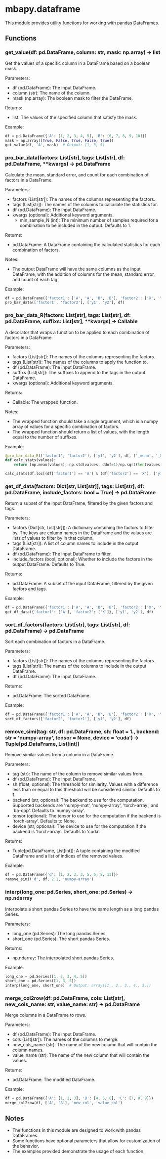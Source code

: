 # mbapy.dataframe

This module provides utility functions for working with pandas DataFrames.  

## Functions

### get_value(df: pd.DataFrame, column: str, mask: np.array) -> list

Get the values of a specific column in a DataFrame based on a boolean mask.  

Parameters:  
- df (pd.DataFrame): The input DataFrame.  
- column (str): The name of the column.  
- mask (np.array): The boolean mask to filter the DataFrame.  

Returns:  
- list: The values of the specified column that satisfy the mask.  

Example:  
```python
df = pd.DataFrame({'A': [1, 2, 3, 4, 5], 'B': [6, 7, 8, 9, 10]})
mask = np.array([True, False, True, False, True])
get_value(df, 'A', mask)  # Output: [1, 3, 5]
```

### pro_bar_data(factors: List[str], tags: List[str], df: pd.DataFrame, **kwargs) -> pd.DataFrame

Calculate the mean, standard error, and count for each combination of factors in a DataFrame.  

Parameters:  
- factors (List[str]): The names of the columns representing the factors.  
- tags (List[str]): The names of the columns to calculate the statistics for.  
- df (pd.DataFrame): The input DataFrame.  
- kwargs (optional): Additional keyword arguments.  
    - min_sample_N (int): The minimum number of samples required for a combination to be included in the output. Defaults to 1.  

Returns:  
- pd.DataFrame: A DataFrame containing the calculated statistics for each combination of factors.  

Notes:  
- The output DataFrame will have the same columns as the input DataFrame, with the addition of columns for the mean, standard error, and count of each tag.  

Example:  
```python
df = pd.DataFrame({'factor1': ['A', 'A', 'B', 'B'], 'factor2': ['X', 'Y', 'X', 'Y'], 'y1': [1, 2, 3, 4], 'y2': [5, 6, 7, 8]})
pro_bar_data(['factor1', 'factor2'], ['y1', 'y2'], df)
```

### pro_bar_data_R(factors: List[str], tags: List[str], df: pd.DataFrame, suffixs: List[str], **kwargs) -> Callable

A decorator that wraps a function to be applied to each combination of factors in a DataFrame.  

Parameters:  
- factors (List[str]): The names of the columns representing the factors.  
- tags (List[str]): The names of the columns to apply the function to.  
- df (pd.DataFrame): The input DataFrame.  
- suffixs (List[str]): The suffixes to append to the tags in the output DataFrame.  
- kwargs (optional): Additional keyword arguments.  

Returns:  
- Callable: The wrapped function.  

Notes:  
- The wrapped function should take a single argument, which is a numpy array of values for a specific combination of factors.  
- The wrapped function should return a list of values, with the length equal to the number of suffixes.  

Example:  
```python
@pro_bar_data_R(['factor1', 'factor2'], ['y1', 'y2'], df, ['_mean', '_SE'])
def calc_stats(values):  
    return [np.mean(values), np.std(values, ddof=1)/np.sqrt(len(values))]

calc_stats(df.loc[(df['factor1'] == 'A') & (df['factor2'] == 'X'), ['y1', 'y2']].values)
```

### get_df_data(factors: Dict[str, List[str]], tags: List[str], df: pd.DataFrame, include_factors: bool = True) -> pd.DataFrame

Return a subset of the input DataFrame, filtered by the given factors and tags.  

Parameters:  
- factors (Dict[str, List[str]]): A dictionary containing the factors to filter by. The keys are column names in the DataFrame and the values are lists of values to filter by in that column.  
- tags (List[str]): A list of column names to include in the output DataFrame.  
- df (pd.DataFrame): The input DataFrame to filter.  
- include_factors (bool, optional): Whether to include the factors in the output DataFrame. Defaults to True.  

Returns:  
- pd.DataFrame: A subset of the input DataFrame, filtered by the given factors and tags.  

Example:  
```python
df = pd.DataFrame({'factor1': ['A', 'A', 'B', 'B'], 'factor2': ['X', 'Y', 'X', 'Y'], 'y1': [1, 2, 3, 4], 'y2': [5, 6, 7, 8]})
get_df_data({'factor1': ['A'], 'factor2': ['X']}, ['y1', 'y2'], df)
```

### sort_df_factors(factors: List[str], tags: List[str], df: pd.DataFrame) -> pd.DataFrame

Sort each combination of factors in a DataFrame.  

Parameters:  
- factors (List[str]): The names of the columns representing the factors.  
- tags (List[str]): The names of the columns to include in the output DataFrame.  
- df (pd.DataFrame): The input DataFrame.  

Returns:  
- pd.DataFrame: The sorted DataFrame.  

Example:  
```python
df = pd.DataFrame({'factor1': ['A', 'A', 'B', 'B'], 'factor2': ['X', 'Y', 'X', 'Y'], 'y1': [1, 2, 3, 4], 'y2': [5, 6, 7, 8]})
sort_df_factors(['factor2', 'factor1'], ['y1', 'y2'], df)
```

### remove_simi(tag: str, df: pd.DataFrame, sh: float = 1., backend: str = 'numpy-array', tensor = None, device = 'cuda') -> Tuple[pd.DataFrame, List[int]]

Remove similar values from a column in a DataFrame.  

Parameters:  
- tag (str): The name of the column to remove similar values from.  
- df (pd.DataFrame): The input DataFrame.  
- sh (float, optional): The threshold for similarity. Values with a difference less than or equal to this threshold will be considered similar. Defaults to 1.  
- backend (str, optional): The backend to use for the computation. Supported backends are 'numpy-mat', 'numpy-array', 'torch-array', and 'ba-cpp'. Defaults to 'numpy-array'.  
- tensor (optional): The tensor to use for the computation if the backend is 'torch-array'. Defaults to None.  
- device (str, optional): The device to use for the computation if the backend is 'torch-array'. Defaults to 'cuda'.  

Returns:  
- Tuple[pd.DataFrame, List[int]]: A tuple containing the modified DataFrame and a list of indices of the removed values.  

Example:  
```python
df = pd.DataFrame({'d': [1, 2, 3, 3, 5, 6, 8, 13]})
remove_simi('d', df, 2.1, 'numpy-array')
```

### interp(long_one: pd.Series, short_one: pd.Series) -> np.ndarray

Interpolate a short pandas Series to have the same length as a long pandas Series.  

Parameters:  
- long_one (pd.Series): The long pandas Series.  
- short_one (pd.Series): The short pandas Series.  

Returns:  
- np.ndarray: The interpolated short pandas Series.  

Example:  
```python
long_one = pd.Series([1, 2, 3, 4, 5])
short_one = pd.Series([1, 3, 5])
interp(long_one, short_one)  # Output: array([1., 2., 3., 4., 5.])
```

### merge_col2row(df: pd.DataFrame, cols: List[str], new_cols_name: str, value_name: str) -> pd.DataFrame

Merge columns in a DataFrame to rows.  

Parameters:  
- df (pd.DataFrame): The input DataFrame.  
- cols (List[str]): The names of the columns to merge.  
- new_cols_name (str): The name of the new column that will contain the column names.  
- value_name (str): The name of the new column that will contain the values.  

Returns:  
- pd.DataFrame: The modified DataFrame.  

Example:  
```python
df = pd.DataFrame({'A': [1, 2, 3], 'B': [4, 5, 6], 'C': [7, 8, 9]})
merge_col2row(df, ['A', 'B'], 'new_col', 'value_col')
```

## Notes

- The functions in this module are designed to work with pandas DataFrames.  
- Some functions have optional parameters that allow for customization of the behavior.  
- The examples provided demonstrate the usage of each function.